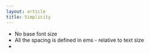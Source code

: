 ```yaml
---
layout: article
title: Simplicity
---
```


- No base font size
- All the spacing is defined in ems - relative to text size
- 
